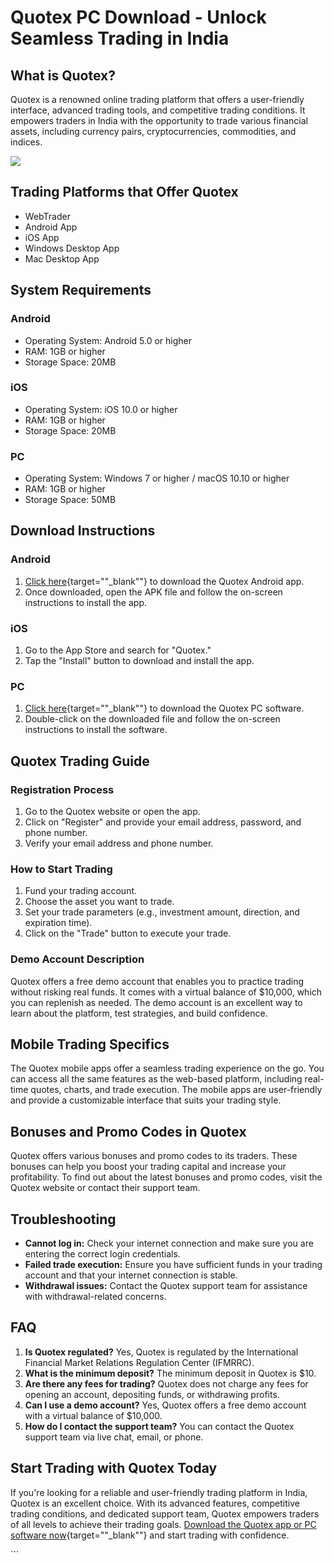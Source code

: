 # Quotex PC Download - Unlock Seamless Trading in India

## What is Quotex?

Quotex is a renowned online trading platform that offers a user-friendly
interface, advanced trading tools, and competitive trading conditions.
It empowers traders in India with the opportunity to trade various
financial assets, including currency pairs, cryptocurrencies,
commodities, and indices.

[![](https://static.quotex.io/files/1_en/300_250.jpg)](https://traff.sbs/brokerqxsignupf)

## Trading Platforms that Offer Quotex

-   WebTrader
-   Android App
-   iOS App
-   Windows Desktop App
-   Mac Desktop App

## System Requirements

### Android

-   Operating System: Android 5.0 or higher
-   RAM: 1GB or higher
-   Storage Space: 20MB

### iOS

-   Operating System: iOS 10.0 or higher
-   RAM: 1GB or higher
-   Storage Space: 20MB

### PC

-   Operating System: Windows 7 or higher / macOS 10.10 or higher
-   RAM: 1GB or higher
-   Storage Space: 50MB

## Download Instructions

### Android

1.  [Click
    here](\%22https://traff.sbs/quotexonelink\%22){target=""_blank""}
    to download the Quotex Android app.
2.  Once downloaded, open the APK file and follow the on-screen
    instructions to install the app.

### iOS

1.  Go to the App Store and search for "Quotex."
2.  Tap the "Install" button to download and install the app.

### PC

1.  [Click
    here](\%22https://traff.sbs/quotexonelink\%22){target=""_blank""}
    to download the Quotex PC software.
2.  Double-click on the downloaded file and follow the on-screen
    instructions to install the software.

## Quotex Trading Guide

### Registration Process

1.  Go to the Quotex website or open the app.
2.  Click on "Register" and provide your email address, password,
    and phone number.
3.  Verify your email address and phone number.

### How to Start Trading

1.  Fund your trading account.
2.  Choose the asset you want to trade.
3.  Set your trade parameters (e.g., investment amount, direction, and
    expiration time).
4.  Click on the "Trade" button to execute your trade.

### Demo Account Description

Quotex offers a free demo account that enables you to practice trading
without risking real funds. It comes with a virtual balance of \$10,000,
which you can replenish as needed. The demo account is an excellent way
to learn about the platform, test strategies, and build confidence.

## Mobile Trading Specifics

The Quotex mobile apps offer a seamless trading experience on the go.
You can access all the same features as the web-based platform,
including real-time quotes, charts, and trade execution. The mobile apps
are user-friendly and provide a customizable interface that suits your
trading style.

## Bonuses and Promo Codes in Quotex

Quotex offers various bonuses and promo codes to its traders. These
bonuses can help you boost your trading capital and increase your
profitability. To find out about the latest bonuses and promo codes,
visit the Quotex website or contact their support team.

## Troubleshooting

-   **Cannot log in:** Check your internet connection and make sure you
    are entering the correct login credentials.
-   **Failed trade execution:** Ensure you have sufficient funds in your
    trading account and that your internet connection is stable.
-   **Withdrawal issues:** Contact the Quotex support team for
    assistance with withdrawal-related concerns.

## FAQ

1.  **Is Quotex regulated?** Yes, Quotex is regulated by the
    International Financial Market Relations Regulation Center (IFMRRC).
2.  **What is the minimum deposit?** The minimum deposit in Quotex is
    \$10.
3.  **Are there any fees for trading?** Quotex does not charge any fees
    for opening an account, depositing funds, or withdrawing profits.
4.  **Can I use a demo account?** Yes, Quotex offers a free demo account
    with a virtual balance of \$10,000.
5.  **How do I contact the support team?** You can contact the Quotex
    support team via live chat, email, or phone.

## Start Trading with Quotex Today

If you\'re looking for a reliable and user-friendly trading platform in
India, Quotex is an excellent choice. With its advanced features,
competitive trading conditions, and dedicated support team, Quotex
empowers traders of all levels to achieve their trading goals. [Download
the Quotex app or PC software
now](\%22https://traff.sbs/quotexonelink\%22){target=""_blank""}
and start trading with confidence.

\`\`\`


